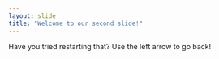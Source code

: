 ```yaml
---
layout: slide
title: "Welcome to our second slide!"
---
```

Have you tried restarting that?
Use the left arrow to go back!
